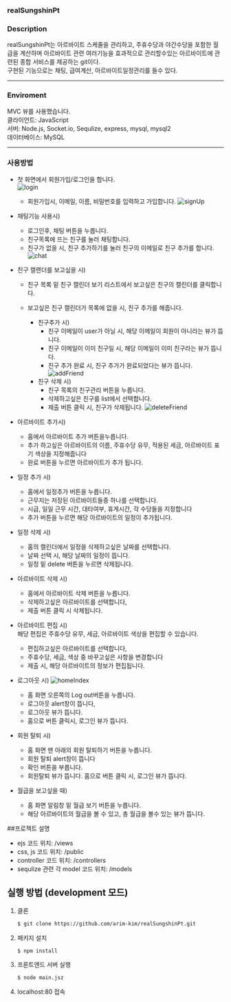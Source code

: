 ### realSungshinPt

### Description
realSungshinPt는 아르바이트 스케줄을 관리하고, 주휴수당과 야간수당을 포함한 월급을 계산하며 아르바이트 관련 여러기능을 효과적으로 관리할수있는 아르바이트에 관련된 종합 서비스를 제공하는 git이다.  
구현된 기능으로는 채팅, 급여계산, 아르바이트일정관리를 들수 있다.  

***

### Enviroment
MVC 뷰를 사용했습니다.  
클라이언트: JavaScript  
서버: Node.js, Socket.io, Sequlize, express, mysql, mysql2  
데이터베이스: MySQL  

***

### 사용방법

- 첫 화면에서 회원가입/로그인을 합니다.  
![login](https://user-images.githubusercontent.com/85981767/173534164-dc5c0073-db6f-48e7-9560-bc039b638ed3.png)
  -  회원가입시, 이메일, 이름, 비밀번호를 입력하고 가입합니다.
  ![signUp](https://user-images.githubusercontent.com/85981767/173534157-0889e1eb-b874-473c-b0d0-56f77aadebb6.png)

- 채팅기능 사용시)
    -  로그인후, 채팅 버튼을 누릅니다.  
    -  친구목록에 뜨는 친구를 눌러 채팅합니다.  
    -  친구가 없을 시, 친구 추가하기를 눌러 친구의 이메일로 친구 추가를 합니다.  
    ![chat](https://user-images.githubusercontent.com/85981767/173534130-44e79a1e-53b1-4d1b-893d-b114230cb68f.png)  
    
- 친구 캘랜더를 보고싶을 시)  
  - 친구 목록 밑 친구 캘린더 보기 리스트에서 보고싶은 친구의 캘린더를 클릭합니다.  
  - 보고싶은 친구 캘린더가 목록에 없을 시, 친구 추가를 해줍니다.  
 
    - 친구추가 시)  
        - 친구 이메일이 user가 아닐 시, 해당 이메일이 회원이 아니라는 뷰가 뜹니다.  
        - 친구 이메일이 이미 친구일 시, 해당 이메일이 이미 친구라는 뷰가 뜹니다.  
        - 친구 추가 완료 시, 친구 추가가 완료되었다는 뷰가 뜹니다.  
        ![addFriend](https://user-images.githubusercontent.com/85981767/173534123-5a3214e1-a7ab-4264-90b3-e57adde0d7d3.png)
     - 친구 삭제 시)  
        - 친구 목록의 친구관리 버튼을 누릅니다.
        - 삭제하고싶은 친구를 list에서 선택합니다.
        - 제출 버튼 클릭 시, 친구가 삭제됩니다.
        ![deleteFriend](https://user-images.githubusercontent.com/85981767/173534135-aed2710b-4a72-47bd-8590-59fbf8bbba33.png)
        

- 아르바이트 추가시)  
    * 홈에서 아르바이트 추가 버튼을누릅니다.  
    * 추가 하고싶은 아르바이트의 이름, 주휴수당 유무, 적용된 세금, 아르바이트 표기 색상을 지정해줍니다  
    * 완료 버튼을 누르면 아르바이트가 추가 됩니다.

- 일정 추가 시)
    * 홈에서 일정추가 버튼을 누릅니다.
    * 근무지는 저장된 아르바이트들중 하나를 선택합니다.
    * 시급, 일일 근무 시간, 대타여부, 휴게시간, 각 수당들을 지정합니다
    * 추가 버튼을 누르면 해당 아르바이트의 일정이 추가됩니다.
  
    
- 일정 삭제 시)
    * 홈의 캘린더에서 일정을 삭제하고싶은 날짜를 선택합니다.
    * 날짜 선택 시, 해당 날짜의 일정이 뜹니다. 
    * 일정 밑 delete 버튼을 누르면 삭제됩니다.
    
- 아르바이트 삭제 시)
    * 홈에서 아르바이트 삭제 버튼을 누릅니다.
    * 삭제하고싶은 아르바이트를 선택합니다,
    * 제출 버튼 클릭 시 삭제됩니다.
    
- 아르바이트 편집 시)  
  해당 편집은 주휴수당 유무, 세금, 아르바이트 색상을 편집할 수 있습니다.  
  - 편집하고싶은 아르바이트를 선택합니다,
  - 주휴수당, 세금, 색상 중 바꾸고싶은 사항을 변경합니다
  - 제출 시, 해당 아르바이트의 정보가 편집됩니다.

- 로그아웃 시)
![homeIndex](https://user-images.githubusercontent.com/85981767/173534162-3dc80cce-c2c9-448c-8dfc-d536941b80ba.png)
  * 홈 화면 오른쪽의 Log out버튼을 누릅니다.  
  * 로그아웃 alert창이 뜹니다,  
  * 로그아웃 뷰가 뜹니다.   
  * 홈으로 버튼 클릭시, 로그인 뷰가 뜹니다.  

 
- 회원 탈퇴 시)
  * 홈 화면 맨 아래의 회원 탈퇴하기 버튼을 누릅니다.  
  * 회원 탈퇴 alert창이 뜹니다  
  * 확인 버튼을 부릅니다.  
  * 회원탈퇴 뷰가 뜹니다. 홈으로 버튼 클릭 시, 로그인 뷰가 뜹니다.  

- 월급을 보고싶을 때)
   * 홈 화면 알림창 밑 월급 보기 버튼을 누릅니다.  
   * 해당 아르바이트의 월급을 볼 수 있고, 총 월급을 볼수 있는 뷰가 뜹니다.  


##프로젝트 설명

- ejs 코드 위치: /views
- css, js 코드 위치: /public
- controller 코드 위치: /controllers
- sequlize 관련 각 model 코드 위치: /models

## 실행 방법 (development 모드)

1. 클론

    ```sh
    $ git clone https://github.com/arim-kim/realSungshinPt.git
    ```
2. 패키지 설치
    ```sh
    $ npm install
    ```

3. 프론트엔드 서버 실행
    ```sh
    $ node main.jsz
    ```
4. localhost:80 접속




